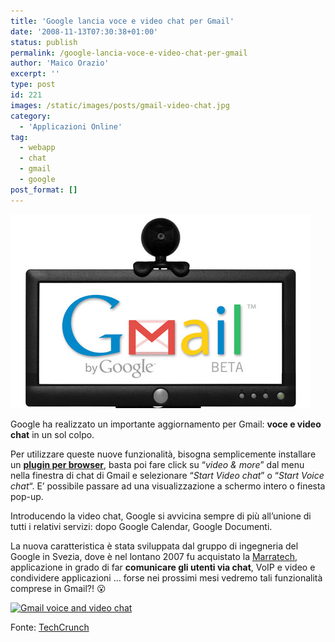 ```yaml
---
title: 'Google lancia voce e video chat per Gmail'
date: '2008-11-13T07:30:38+01:00'
status: publish
permalink: /google-lancia-voce-e-video-chat-per-gmail
author: 'Maico Orazio'
excerpt: ''
type: post
id: 221
images: /static/images/posts/gmail-video-chat.jpg
category:
  - 'Applicazioni Online'
tag:
  - webapp
  - chat
  - gmail
  - google
post_format: []
---
```


![](/static/images/posts/gmail-video-chat.jpg 'Gmail Video Chat')

Google ha realizzato un importante aggiornamento per Gmail: **voce e video chat** in un sol colpo.

Per utilizzare queste nuove funzionalità, bisogna semplicemente installare un [**plugin per browser**](http://mail.google.com/videochat 'Chat video e vocale di Gmail'), basta poi fare click su “_video &amp; more_” dal menu nella finestra di chat di Gmail e selezionare “_Start Video chat_” o “_Start Voice chat_“. E’ possibile passare ad una visualizzazione a schermo intero o finesta pop-up.

Introducendo la video chat, Google si avvicina sempre di più all’unione di tutti i relativi servizi: dopo Google Calendar, Google Documenti.

La nuova caratteristica è stata sviluppata dal gruppo di ingegneria del Google in Svezia, dove è nel lontano 2007 fu acquistato la [Marratech](http://www.marratech.com/ 'Video collaborazione e-meeting'), applicazione in grado di far **comunicare gli utenti via chat**, VoIP e video e condividere applicazioni … forse nei prossimi mesi vedremo tali funzionalità comprese in Gmail?! 😮

[![Gmail voice and video chat](http://img.youtube.com/vi/JFGJRfoK9xQ/0.jpg)](http://www.youtube.com/watch?v=JFGJRfoK9xQ)

Fonte: [TechCrunch](http://www.techcrunch.com/2008/11/11/google-adds-voice-and-video-chat-to-gmail/trackback/)

